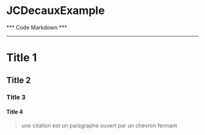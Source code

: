 # JCDecauxExample

*** Code Markdown ***
*********************

Title 1
==
Title 2
-
### Title 3 #
####  Title 4

> une citation est un paragraphe ouvert par un chevron fermant
